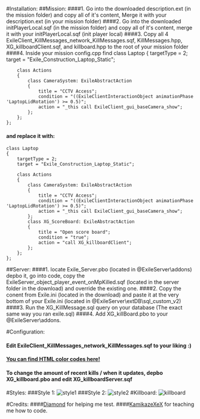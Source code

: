 #Installation:
##Mission:
####1. Go into the downloaded description.ext (in the mission folder) and copy all of it's content, Merge it with your description.ext (in your mission folder)
####2. Go into the downloaded initPlayerLocal.sqf (in the mission folder) and copy all of it's content, merge it with your initPlayerLocal.sqf (init player local)
####3. Copy all 4 ExileClient_KillMessages_network_KillMessages.sqf, KillMessages.hpp, XG_killboardClient.sqf, and killboard.hpp to the root of your mission folder
####4. Inside your mission config.cpp find
	class Laptop
	{
		targetType = 2;
		target = "Exile_Construction_Laptop_Static";

		class Actions
		{
			class CameraSystem: ExileAbstractAction
			{
				title = "CCTV Access";
				condition = "((ExileClientInteractionObject animationPhase 'LaptopLidRotation') >= 0.5)";
				action = "_this call ExileClient_gui_baseCamera_show";
			};
		};
	};	
#### and replace it with:
	class Laptop
	{
		targetType = 2;
		target = "Exile_Construction_Laptop_Static";

		class Actions
		{
			class CameraSystem: ExileAbstractAction
			{
				title = "CCTV Access";
				condition = "((ExileClientInteractionObject animationPhase 'LaptopLidRotation') >= 0.5)";
				action = "_this call ExileClient_gui_baseCamera_show";
			};
			class XG_ScoreBoard: ExileAbstractAction
	        {
	            title = "Open score board";
	            condition = "true";
	            action = "call XG_killboardClient";
	        };
		};
	};

##Server:
####1. locate Exile_Server.pbo (located in @ExileServer\addons) depbo it, go into code, copy the ExileServer_object_player_event_onMpKilled.sqf (located in the server folder in the download) and override the existing one.
####2. Copy the conent from Exile.ini (located in the download) and paste it at the very bottom of your Exile.ini (located in @ExileServer\extDB\sql_custom_v2)
####3. Run the XG_KillMessage.sql query on your database (The exact same way you ran exile.sql)
####4. Add XG_killBoard.pbo to your @ExileServer\addons.

#Configuration:
#### Edit ExileClient_KillMessages_network_KillMessages.sqf to your liking :)
#### [You can find HTML color codes here!](http://html-color-codes.info)
#### To change the amount of recent kills / when it updates, depbo XG_killboard.pbo and edit XG_killboardServer.sqf

#Styles:
###Style 1:
![style1](http://puu.sh/qltF4/ff293dddb1.jpg)
###Style 2:
![style2](http://puu.sh/qlwhg/0b27724d3f.jpg)
#Killboard:
![killboard](http://puu.sh/qomZ7/f4571ccec3.jpg)

#Credits:
####[Diamond](http://www.exilemod.com/profile/56538-diamond) for helping me test.
####[KamikazeXeX](http://www.exilemod.com/profile/4135-kamikazexex) for teaching me how to code. 
